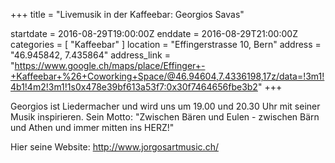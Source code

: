 +++
title = "Livemusik in der Kaffeebar: Georgios Savas"

startdate = 2016-08-29T19:00:00Z
enddate = 2016-08-29T21:00:00Z
categories = [ "Kaffeebar" ]
location = "Effingerstrasse 10, Bern"
address = "46.945842, 7.435864"
address_link = "https://www.google.ch/maps/place/Effinger+-+Kaffeebar+%26+Coworking+Space/@46.94604,7.4336198,17z/data=!3m1!4b1!4m2!3m1!1s0x478e39bf613a53f7:0x30f7464656fbe3b2"
+++

Georgios ist Liedermacher und wird uns um 19.00 und 20.30 Uhr mit seiner Musik inspirieren. Sein Motto: "Zwischen Bären und Eulen - zwischen Bärn und Athen und immer mitten ins HERZ!"

Hier seine Website: http://www.jorgosartmusic.ch/

